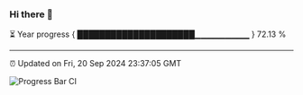 ### Hi there 👋

⏳ Year progress { █████████████████████▁▁▁▁▁▁▁▁▁ } 72.13 %

---

⏰ Updated on Fri, 20 Sep 2024 23:37:05 GMT

![Progress Bar CI](https://github.com/IshwaranRudhara/GIT-ACTION/workflows/Progress%20Bar%20CI/badge.svg)
